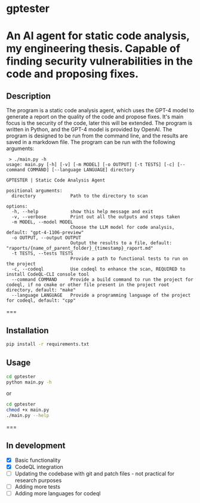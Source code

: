 # gptester
An AI agent for static code analysis, my engineering thesis. 
Capable of finding security vulnerabilities in the code and proposing fixes.
===

## Description
The program is a static code analysis agent, which uses the GPT-4 model to generate a report on the quality of the code and propose fixes. It's main focus is the security of the code, later this will be extended. The program is written in Python, and the GPT-4 model is provided by OpenAI. The program is designed to be run from the command line, and the results are saved in a markdown file. The program can be run with the following arguments:
```
 > ./main.py -h
usage: main.py [-h] [-v] [-m MODEL] [-o OUTPUT] [-t TESTS] [-c] [--command COMMAND] [--language LANGUAGE] directory

GPTESTER | Static Code Analysis Agent

positional arguments:
  directory             Path to the directory to scan

options:
  -h, --help            show this help message and exit
  -v, --verbose         Print out all the outputs and steps taken
  -m MODEL, --model MODEL
                        Choose the LLM model for code analysis, default: "gpt-4-1106-preview"
  -o OUTPUT, --output OUTPUT
                        Output the results to a file, default: "raports/{name_of_parent_folder}_{timestamp}_raport.md"
  -t TESTS, --tests TESTS
                        Provide a path to functional tests to run on the project
  -c, --codeql          Use codeql to enhance the scan, REQUIRED to install CodeQL-CLI console tool
  --command COMMAND     Provide a build command to run the project for codeql, if no cmake or other file present in the project root directory, default: "make"
  --language LANGUAGE   Provide a programming language of the project for codeql, default: "cpp"
```
===

## Installation
```bash
pip install -r requirements.txt
```

## Usage
```bash
cd gptester
python main.py -h
```
or 
```bash
cd gptester
chmod +x main.py
./main.py --help
```

===
## In development
- [x] Basic functionality
- [x] CodeQL integration
- [ ] Updating the codebase with git and patch files - not practical for research purposes
- [ ] Adding more tests
- [ ] Adding more languages for codeql